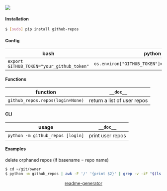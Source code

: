 <!--
https://pypi.org/project/readme-generator/
-->

[![](https://img.shields.io/pypi/pyversions/github-repos.svg?longCache=True)](https://pypi.org/project/github-repos/)

#### Installation
```bash
$ [sudo] pip install github-repos
```

#### Config
bash|python
-|-
`export GITHUB_TOKEN="your_github_token"`|`os.environ["GITHUB_TOKEN"]="your_github_token"`

#### Functions
function|`__doc__`
-|-
`github_repos.repos(login=None)` |return a list of user repos

#### CLI
usage|`__doc__`
-|-
`python -m github_repos [login]` |print user repos

#### Examples
delete orphaned repos (if basename = repo name)

```bash
$ cd ~/git/owner
$ python -m github_repos | awk -F '/' '{print $2}' | grep -v -iF "$(ls -1)" | xargs python -m github_delete
```

<p align="center">
    <a href="https://pypi.org/project/readme-generator/">readme-generator</a>
</p>